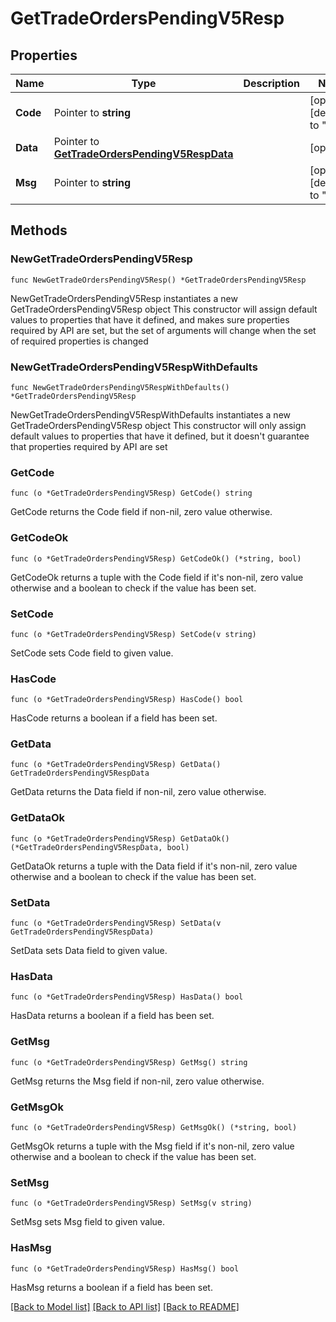 # GetTradeOrdersPendingV5Resp

## Properties

Name | Type | Description | Notes
------------ | ------------- | ------------- | -------------
**Code** | Pointer to **string** |  | [optional] [default to ""]
**Data** | Pointer to [**GetTradeOrdersPendingV5RespData**](GetTradeOrdersPendingV5RespData.md) |  | [optional] 
**Msg** | Pointer to **string** |  | [optional] [default to ""]

## Methods

### NewGetTradeOrdersPendingV5Resp

`func NewGetTradeOrdersPendingV5Resp() *GetTradeOrdersPendingV5Resp`

NewGetTradeOrdersPendingV5Resp instantiates a new GetTradeOrdersPendingV5Resp object
This constructor will assign default values to properties that have it defined,
and makes sure properties required by API are set, but the set of arguments
will change when the set of required properties is changed

### NewGetTradeOrdersPendingV5RespWithDefaults

`func NewGetTradeOrdersPendingV5RespWithDefaults() *GetTradeOrdersPendingV5Resp`

NewGetTradeOrdersPendingV5RespWithDefaults instantiates a new GetTradeOrdersPendingV5Resp object
This constructor will only assign default values to properties that have it defined,
but it doesn't guarantee that properties required by API are set

### GetCode

`func (o *GetTradeOrdersPendingV5Resp) GetCode() string`

GetCode returns the Code field if non-nil, zero value otherwise.

### GetCodeOk

`func (o *GetTradeOrdersPendingV5Resp) GetCodeOk() (*string, bool)`

GetCodeOk returns a tuple with the Code field if it's non-nil, zero value otherwise
and a boolean to check if the value has been set.

### SetCode

`func (o *GetTradeOrdersPendingV5Resp) SetCode(v string)`

SetCode sets Code field to given value.

### HasCode

`func (o *GetTradeOrdersPendingV5Resp) HasCode() bool`

HasCode returns a boolean if a field has been set.

### GetData

`func (o *GetTradeOrdersPendingV5Resp) GetData() GetTradeOrdersPendingV5RespData`

GetData returns the Data field if non-nil, zero value otherwise.

### GetDataOk

`func (o *GetTradeOrdersPendingV5Resp) GetDataOk() (*GetTradeOrdersPendingV5RespData, bool)`

GetDataOk returns a tuple with the Data field if it's non-nil, zero value otherwise
and a boolean to check if the value has been set.

### SetData

`func (o *GetTradeOrdersPendingV5Resp) SetData(v GetTradeOrdersPendingV5RespData)`

SetData sets Data field to given value.

### HasData

`func (o *GetTradeOrdersPendingV5Resp) HasData() bool`

HasData returns a boolean if a field has been set.

### GetMsg

`func (o *GetTradeOrdersPendingV5Resp) GetMsg() string`

GetMsg returns the Msg field if non-nil, zero value otherwise.

### GetMsgOk

`func (o *GetTradeOrdersPendingV5Resp) GetMsgOk() (*string, bool)`

GetMsgOk returns a tuple with the Msg field if it's non-nil, zero value otherwise
and a boolean to check if the value has been set.

### SetMsg

`func (o *GetTradeOrdersPendingV5Resp) SetMsg(v string)`

SetMsg sets Msg field to given value.

### HasMsg

`func (o *GetTradeOrdersPendingV5Resp) HasMsg() bool`

HasMsg returns a boolean if a field has been set.


[[Back to Model list]](../README.md#documentation-for-models) [[Back to API list]](../README.md#documentation-for-api-endpoints) [[Back to README]](../README.md)


